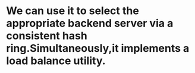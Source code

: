 # We can use it to select the appropriate backend server via a consistent hash ring.Simultaneously,it implements a load balance utility.